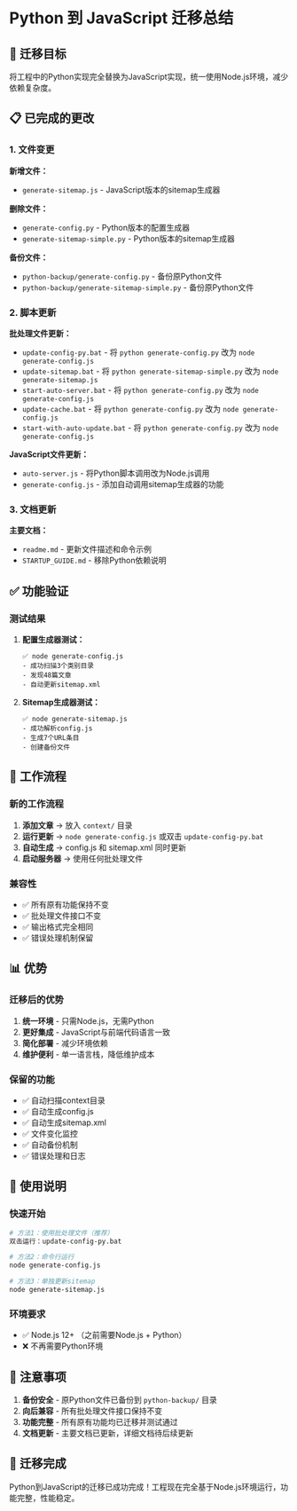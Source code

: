 # Python 到 JavaScript 迁移总结

## 🎯 迁移目标

将工程中的Python实现完全替换为JavaScript实现，统一使用Node.js环境，减少依赖复杂度。

## 📋 已完成的更改

### 1. 文件变更

**新增文件：**
- `generate-sitemap.js` - JavaScript版本的sitemap生成器

**删除文件：**
- `generate-config.py` - Python版本的配置生成器
- `generate-sitemap-simple.py` - Python版本的sitemap生成器

**备份文件：**
- `python-backup/generate-config.py` - 备份原Python文件
- `python-backup/generate-sitemap-simple.py` - 备份原Python文件

### 2. 脚本更新

**批处理文件更新：**
- `update-config-py.bat` - 将 `python generate-config.py` 改为 `node generate-config.js`
- `update-sitemap.bat` - 将 `python generate-sitemap-simple.py` 改为 `node generate-sitemap.js`
- `start-auto-server.bat` - 将 `python generate-config.py` 改为 `node generate-config.js`
- `update-cache.bat` - 将 `python generate-config.py` 改为 `node generate-config.js`
- `start-with-auto-update.bat` - 将 `python generate-config.py` 改为 `node generate-config.js`

**JavaScript文件更新：**
- `auto-server.js` - 将Python脚本调用改为Node.js调用
- `generate-config.js` - 添加自动调用sitemap生成器的功能

### 3. 文档更新

**主要文档：**
- `readme.md` - 更新文件描述和命令示例
- `STARTUP_GUIDE.md` - 移除Python依赖说明

## ✅ 功能验证

### 测试结果

1. **配置生成器测试：**
   ```
   ✅ node generate-config.js
   - 成功扫描3个类别目录
   - 发现48篇文章
   - 自动更新sitemap.xml
   ```

2. **Sitemap生成器测试：**
   ```
   ✅ node generate-sitemap.js
   - 成功解析config.js
   - 生成7个URL条目
   - 创建备份文件
   ```

## 🔄 工作流程

### 新的工作流程

1. **添加文章** → 放入 `context/` 目录
2. **运行更新** → `node generate-config.js` 或双击 `update-config-py.bat`
3. **自动生成** → config.js 和 sitemap.xml 同时更新
4. **启动服务器** → 使用任何批处理文件

### 兼容性

- ✅ 所有原有功能保持不变
- ✅ 批处理文件接口不变
- ✅ 输出格式完全相同
- ✅ 错误处理机制保留

## 📊 优势

### 迁移后的优势

1. **统一环境** - 只需Node.js，无需Python
2. **更好集成** - JavaScript与前端代码语言一致
3. **简化部署** - 减少环境依赖
4. **维护便利** - 单一语言栈，降低维护成本

### 保留的功能

- ✅ 自动扫描context目录
- ✅ 自动生成config.js
- ✅ 自动生成sitemap.xml
- ✅ 文件变化监控
- ✅ 自动备份机制
- ✅ 错误处理和日志

## 🚀 使用说明

### 快速开始

```bash
# 方法1：使用批处理文件（推荐）
双击运行：update-config-py.bat

# 方法2：命令行运行
node generate-config.js

# 方法3：单独更新sitemap
node generate-sitemap.js
```

### 环境要求

- ✅ Node.js 12+ （之前需要Node.js + Python）
- ❌ 不再需要Python环境

## 📝 注意事项

1. **备份安全** - 原Python文件已备份到 `python-backup/` 目录
2. **向后兼容** - 所有批处理文件接口保持不变
3. **功能完整** - 所有原有功能均已迁移并测试通过
4. **文档更新** - 主要文档已更新，详细文档待后续更新

## 🎉 迁移完成

Python到JavaScript的迁移已成功完成！工程现在完全基于Node.js环境运行，功能完整，性能稳定。


